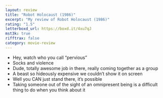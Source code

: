 ```yaml
---
layout: review
title: "Robot Holocaust (1986)"
excerpt: "My review of Robot Holocaust (1986)"
rating: "1.5"
letterboxd_url: https://boxd.it/4xu7qJ
mst3k: true
rifftrax: false
category: movie-review
---
```


- Hey, watch who you call “pervious”
- Socks and violence
- Dude, totally awesome job in there, really coming together as a group
- A beast so hideously expensive we couldn’t show it on screen
- Well you CAN just stand there, it’s possible
- Taking someone out of the sight of an omnipresent being is a difficult thing to do when you think about it
